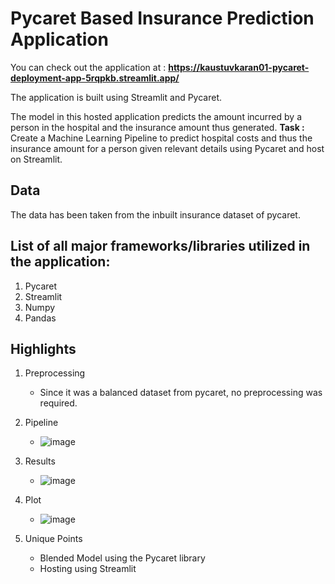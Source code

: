 # Pycaret Based Insurance Prediction Application

You can check out the application at : **https://kaustuvkaran01-pycaret-deployment-app-5rqpkb.streamlit.app/**

The application is built using Streamlit and Pycaret.

The model in this hosted application predicts the amount incurred by a person in the hospital and the insurance amount thus generated.
**Task :** Create a Machine Learning Pipeline to predict hospital costs and thus the insurance amount for a person given relevant details using Pycaret and host on Streamlit.

## Data

The data has been taken from the inbuilt insurance dataset of pycaret.

## List of all major frameworks/libraries utilized in the application:

1. Pycaret
2. Streamlit
3. Numpy
4. Pandas

## Highlights

1. Preprocessing

   - Since it was a balanced dataset from pycaret, no preprocessing was required.

2. Pipeline
   - ![image](https://user-images.githubusercontent.com/43791878/144717023-c89339a8-de67-4da2-85ba-756d126ebc0d.png)

3. Results
   - ![image](https://user-images.githubusercontent.com/43791878/144717036-aa714ab7-78ef-4139-9800-aeb137a1ed47.png)

4. Plot
   - ![image](https://user-images.githubusercontent.com/43791878/144717104-e130bc1b-73be-4294-b7ea-5afaad890a68.png)
   
5. Unique Points
   - Blended Model using the Pycaret library
   - Hosting using Streamlit
